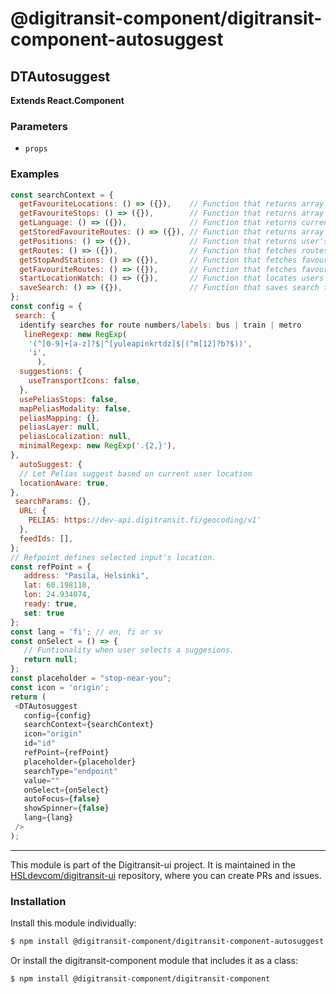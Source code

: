 # @digitransit-component/digitransit-component-autosuggest

<!-- Generated by documentation.js. Update this documentation by updating the source code. -->

## DTAutosuggest

**Extends React.Component**

### Parameters

-   `props`  

### Examples

```javascript
const searchContext = {
  getFavouriteLocations: () => ({}),    // Function that returns array of favourite locations.
  getFavouriteStops: () => ({}),        // Function that returns array of favourite stops.
  getLanguage: () => ({}),              // Function that returns current language.
  getStoredFavouriteRoutes: () => ({}), // Function that returns array of favourite routes.
  getPositions: () => ({}),             // Function that returns user's geolocation.
  getRoutes: () => ({}),                // Function that fetches routes from graphql API.
  getStopAndStations: () => ({}),       // Function that fetches favourite stops and stations from graphql API.
  getFavouriteRoutes: () => ({}),       // Function that fetches favourite routes from graphql API.
  startLocationWatch: () => ({}),       // Function that locates users geolocation.
  saveSearch: () => ({}),               // Function that saves search to old searches store.
};
const config = {
 search: {
  identify searches for route numbers/labels: bus | train | metro
   lineRegexp: new RegExp(
    '(^[0-9]+[a-z]?$|^[yuleapinkrtdz]$|(^m[12]?b?$))',
    'i',
      ),
  suggestions: {
    useTransportIcons: false,
  },
  usePeliasStops: false,
  mapPeliasModality: false,
  peliasMapping: {},
  peliasLayer: null,
  peliasLocalization: null,
  minimalRegexp: new RegExp('.{2,}'),
},
  autoSuggest: {
  // Let Pelias suggest based on current user location
  locationAware: true,
},
 searchParams: {},
  URL: {
    PELIAS: https://dev-api.digitransit.fi/geocoding/v1'
  },
  feedIds: [],
};
// Refpoint defines selected input's location.
const refPoint = {
   address: "Pasila, Helsinki",
   lat: 60.198118,
   lon: 24.934074,
   ready: true,
   set: true
};
const lang = 'fi'; // en, fi or sv
const onSelect = () => {
   // Funtionality when user selects a suggesions.
   return null;
};
const placeholder = "stop-near-you";
const icon = 'origin';
return (
 <DTAutosuggest
   config={config}
   searchContext={searchContext}
   icon="origin"
   id="id"
   refPoint={refPoint}
   placeholder={placeholder}
   searchType="endpoint"
   value=""
   onSelect={onSelect}
   autoFocus={false}
   showSpinner={false}
   lang={lang}
 />
);
```

<!-- This file is automatically generated. Please don't edit it directly:
if you find an error, edit the source file (likely index.js), and re-run
./scripts/generate-readmes in the digitransit-component project. -->

---

This module is part of the Digitransit-ui project. It is maintained in the
[HSLdevcom/digitransit-ui](https://github.com/HSLdevcom/digitransit-ui) repository, where you can create
PRs and issues.

### Installation

Install this module individually:

```sh
$ npm install @digitransit-component/digitransit-component-autosuggest
```

Or install the digitransit-component module that includes it as a class:

```sh
$ npm install @digitransit-component/digitransit-component
```

